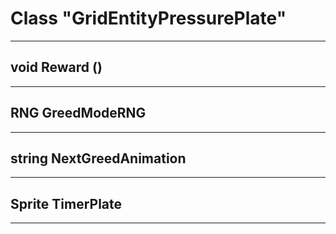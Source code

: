 # Class "GridEntityPressurePlate"
___ 
## void Reward ()

___ 
## RNG GreedModeRNG

___ 
## string NextGreedAnimation

___ 
## Sprite TimerPlate

___ 
